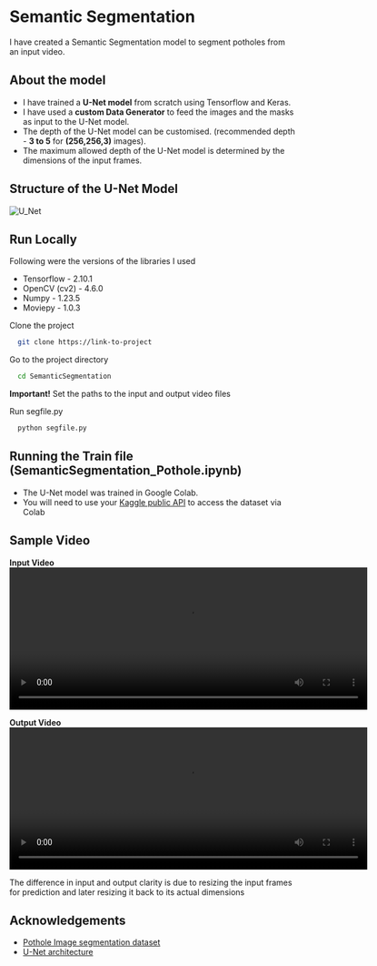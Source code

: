 
# Semantic Segmentation

I have created a Semantic Segmentation model to segment potholes from an input video.



## About the model

- I have trained a **U-Net model** from scratch using Tensorflow and Keras.
- I have used a **custom Data Generator** to feed the images and the masks as input to the U-Net model.
- The depth of the U-Net model can be customised. (recommended depth - **3 to 5** for **(256,256,3)** images).
- The maximum allowed depth of the U-Net model is determined by the dimensions of the input frames.


## Structure of the U-Net Model
![U_Net](https://github.com/lilNewbie/SemanticSegmentation/assets/90834922/2d0c8b3d-7713-4245-9a63-820d48c8c9cc)

## Run Locally

Following were the versions of the libraries I used

- Tensorflow - 2.10.1
- OpenCV (cv2) - 4.6.0
- Numpy - 1.23.5
- Moviepy - 1.0.3

Clone the project

```bash
  git clone https://link-to-project
```

Go to the project directory

```bash
  cd SemanticSegmentation
```
**Important!**
Set the paths to the input and output video files

Run segfile.py

```bash
  python segfile.py
```




## Running the Train file (SemanticSegmentation_Pothole.ipynb)

- The U-Net model was trained in Google Colab.
- You will need to use your [Kaggle public API](https://www.kaggle.com/docs/api) to access the dataset via Colab



## Sample Video

**Input Video**
<video width="630" height="250" src="https://github.com/lilNewbie/SemanticSegmentation/assets/90834922/f966d4e2-5a32-4bb1-b489-57d4c038f8cb.mp4"></video>

**Output Video**
<video width="630" height="250" src="https://github.com/lilNewbie/SemanticSegmentation/assets/90834922/fd07b97f-f9d5-4116-82be-c4098d01a721.mp4"></video>

The difference in input and output clarity is due to resizing the input frames for prediction and later resizing it back to its actual dimensions



## Acknowledgements

 - [Pothole Image segmentation dataset](https://www.kaggle.com/datasets/farzadnekouei/pothole-image-segmentation-dataset)
 - [U-Net architecture](https://pyimagesearch.com/2022/02/21/u-net-image-segmentation-in-keras/)

